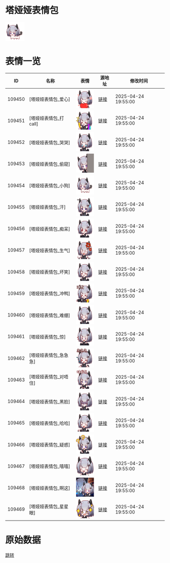 # 塔娅娅表情包

<img src="./cover.png" height="60" alt="cover" />

# 表情一览

|ID|名称|表情|源地址|修改时间|
|----|----|----|----|----|
|109450|[塔娅娅表情包_爱心]|<img src="./pic/109450_%5B塔娅娅表情包_爱心%5D.png" height="60" alt="爱心"/>|[链接](https://i0.hdslb.com/bfs/garb/1334c03f1488c84fa186f458874d9fd9c4449dd3.png)|2025-04-24 19:55:00|
|109451|[塔娅娅表情包_打call]|<img src="./pic/109451_%5B塔娅娅表情包_打call%5D.png" height="60" alt="打call"/>|[链接](https://i0.hdslb.com/bfs/garb/e0da2c38aed8f9f2253a5c886c49fac918a2084b.png)|2025-04-24 19:55:00|
|109452|[塔娅娅表情包_哭哭]|<img src="./pic/109452_%5B塔娅娅表情包_哭哭%5D.png" height="60" alt="哭哭"/>|[链接](https://i0.hdslb.com/bfs/garb/11d2b0dcc7cc93466741053df5cc8c6e68edbeb5.png)|2025-04-24 19:55:00|
|109453|[塔娅娅表情包_偷窥]|<img src="./pic/109453_%5B塔娅娅表情包_偷窥%5D.png" height="60" alt="偷窥"/>|[链接](https://i0.hdslb.com/bfs/garb/a3a8abe77385a4d04e8239acd97e5c892c0b322f.png)|2025-04-24 19:55:00|
|109454|[塔娅娅表情包_小狗]|<img src="./pic/109454_%5B塔娅娅表情包_小狗%5D.png" height="60" alt="小狗"/>|[链接](https://i0.hdslb.com/bfs/garb/0fcc33e2eaf28f927596abe7dfb3cc49b6c0bdf2.png)|2025-04-24 19:55:00|
|109455|[塔娅娅表情包_汗]|<img src="./pic/109455_%5B塔娅娅表情包_汗%5D.png" height="60" alt="汗"/>|[链接](https://i0.hdslb.com/bfs/garb/9d756a6d9acf3d37c5e1d70d196d2f04dbb2ad72.png)|2025-04-24 19:55:00|
|109456|[塔娅娅表情包_痴呆]|<img src="./pic/109456_%5B塔娅娅表情包_痴呆%5D.png" height="60" alt="痴呆"/>|[链接](https://i0.hdslb.com/bfs/garb/29532cf2b4f163919921269ce39258e621335907.png)|2025-04-24 19:55:00|
|109457|[塔娅娅表情包_生气]|<img src="./pic/109457_%5B塔娅娅表情包_生气%5D.png" height="60" alt="生气"/>|[链接](https://i0.hdslb.com/bfs/garb/bc9c608c124dbd31dec66e704f28b69b543c521e.png)|2025-04-24 19:55:00|
|109458|[塔娅娅表情包_坏笑]|<img src="./pic/109458_%5B塔娅娅表情包_坏笑%5D.png" height="60" alt="坏笑"/>|[链接](https://i0.hdslb.com/bfs/garb/111f5d07c07e4563a8962db1d8866e11540f6d9d.png)|2025-04-24 19:55:00|
|109459|[塔娅娅表情包_冲鸭]|<img src="./pic/109459_%5B塔娅娅表情包_冲鸭%5D.png" height="60" alt="冲鸭"/>|[链接](https://i0.hdslb.com/bfs/garb/25242d1838a2529a67003f8ad40f7c97c9ba6f9b.png)|2025-04-24 19:55:00|
|109460|[塔娅娅表情包_难绷]|<img src="./pic/109460_%5B塔娅娅表情包_难绷%5D.png" height="60" alt="难绷"/>|[链接](https://i0.hdslb.com/bfs/garb/f2de4f6a8f38f0e05d878fe2892f19b963763f67.png)|2025-04-24 19:55:00|
|109461|[塔娅娅表情包_惊]|<img src="./pic/109461_%5B塔娅娅表情包_惊%5D.png" height="60" alt="惊"/>|[链接](https://i0.hdslb.com/bfs/garb/9425db3aa18e70d6ae506363f945eb579cdfe771.png)|2025-04-24 19:55:00|
|109462|[塔娅娅表情包_急急急]|<img src="./pic/109462_%5B塔娅娅表情包_急急急%5D.png" height="60" alt="急急急"/>|[链接](https://i0.hdslb.com/bfs/garb/176e5dba21a34ae8e8404fd7eae3af8fe51e5b4a.png)|2025-04-24 19:55:00|
|109463|[塔娅娅表情包_对唔住]|<img src="./pic/109463_%5B塔娅娅表情包_对唔住%5D.png" height="60" alt="对唔住"/>|[链接](https://i0.hdslb.com/bfs/garb/8d889fff9ef7c148e33cc31ef115ea4ed407c641.png)|2025-04-24 19:55:00|
|109464|[塔娅娅表情包_黑脸]|<img src="./pic/109464_%5B塔娅娅表情包_黑脸%5D.png" height="60" alt="黑脸"/>|[链接](https://i0.hdslb.com/bfs/garb/c096c634e16e59a100d416e721d721eef4e720fe.png)|2025-04-24 19:55:00|
|109465|[塔娅娅表情包_哈哈]|<img src="./pic/109465_%5B塔娅娅表情包_哈哈%5D.png" height="60" alt="哈哈"/>|[链接](https://i0.hdslb.com/bfs/garb/6d4059301ba3e0919a861c28a76f9cad14998b4d.png)|2025-04-24 19:55:00|
|109466|[塔娅娅表情包_疑惑]|<img src="./pic/109466_%5B塔娅娅表情包_疑惑%5D.png" height="60" alt="疑惑"/>|[链接](https://i0.hdslb.com/bfs/garb/df5344690f07c4cb063276521b63723752d2798d.png)|2025-04-24 19:55:00|
|109467|[塔娅娅表情包_嘻嘻]|<img src="./pic/109467_%5B塔娅娅表情包_嘻嘻%5D.png" height="60" alt="嘻嘻"/>|[链接](https://i0.hdslb.com/bfs/garb/0d491c887eb9a939e25e98d816afaefcfc814f19.png)|2025-04-24 19:55:00|
|109468|[塔娅娅表情包_啊这]|<img src="./pic/109468_%5B塔娅娅表情包_啊这%5D.png" height="60" alt="啊这"/>|[链接](https://i0.hdslb.com/bfs/garb/e934b076dcb29131367acd8eeaa02910da8daf53.png)|2025-04-24 19:55:00|
|109469|[塔娅娅表情包_星星眼]|<img src="./pic/109469_%5B塔娅娅表情包_星星眼%5D.png" height="60" alt="星星眼"/>|[链接](https://i0.hdslb.com/bfs/garb/d45ccd13724b2031e4f79794cc96751679f988c2.png)|2025-04-24 19:55:00|

# 原始数据

[跳转](./raw.json)

